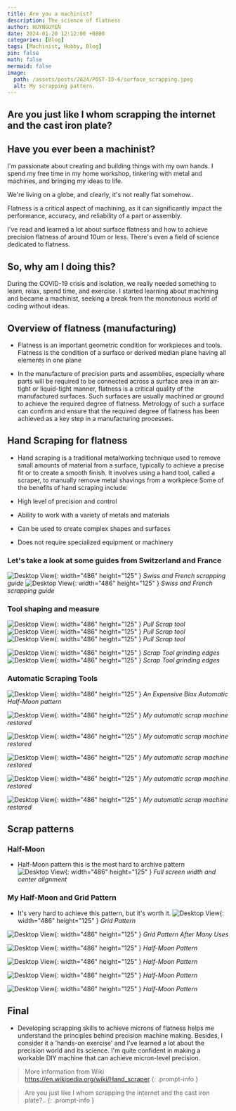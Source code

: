 ```yaml
---
title: Are you a machinist?
description: The science of flatness
author: HUYNGUYEN	
date: 2024-01-20 12:12:00 +0800
categories: [Blog]
tags: [Machinist, Hobby, Blog]
pin: false
math: false
mermaid: false
image:
  path: /assets/posts/2024/POST-ID-6/surface_scrapping.jpeg
  alt: My scrapping pattern.
---
```

## Are you just like I whom scrapping the internet and the cast iron plate?
<!-- POST-ID-6 -->
## Have you ever been a machinist?
I'm passionate about creating and building things with my own hands. I spend my free time in my home workshop, tinkering with metal and machines, and bringing my ideas to life.

We're living on a globe, and clearly, it's not really flat somehow..

Flatness is a critical aspect of machining, as it can significantly impact the performance, accuracy, and reliability of a part or assembly.

I've read and learned a lot about surface flatness and how to achieve precision flatness of around 10um or less. There's even a field of science dedicated to flatness.

## So, why am I doing this?
During the COVID-19 crisis and isolation, we really needed something to learn, relax, spend time, and exercise. I started learning about machining and became a machinist, seeking a break from the monotonous world of coding without ideas.


## Overview of flatness (manufacturing)
- Flatness is an important geometric condition for workpieces and tools. Flatness is the condition of a surface or derived median plane having all elements in one plane

- In the manufacture of precision parts and assemblies, especially where parts will be required to be connected across a surface area in an air-tight or liquid-tight manner, flatness is a critical quality of the manufactured surfaces. Such surfaces are usually machined or ground to achieve the required degree of flatness. Metrology of such a surface can confirm and ensure that the required degree of flatness has been achieved as a key step in a manufacturing processes.

## Hand Scraping for flatness
- Hand scraping is a traditional metalworking technique used to remove small amounts of material from a surface, typically to achieve a precise fit or to create a smooth finish. It involves using a hand tool, called a scraper, to manually remove metal shavings from a workpiece
Some of the benefits of hand scraping include:

- High level of precision and control
- Ability to work with a variety of metals and materials
- Can be used to create complex shapes and surfaces
- Does not require specialized equipment or machinery

### Let's take a look at some guides from Switzerland and France
![Desktop View](/assets/posts/2024/POST-ID-6/ScrapDocuments/Swiss_French_Scraping.jpg){: width="486" height="125" }
_Swiss and French scrapping guide_
![Desktop View](/assets/posts/2024/POST-ID-6/ScrapDocuments/Swiss_French_Scraping_2.jpg){: width="486" height="125" }
_Swiss and French scrapping guide_

### Tool shaping and measure

![Desktop View](/assets/posts/2024/POST-ID-6/ScrapTools/ScrapTools_01.JPG){: width="486" height="125" }
_Pull Scrap tool_
![Desktop View](/assets/posts/2024/POST-ID-6/ScrapTools/ScrapTools_02.JPG){: width="486" height="125" }
_Pull Scrap tool_
![Desktop View](/assets/posts/2024/POST-ID-6/ScrapTools/ScrapTools_05.JPG){: width="486" height="125" }
_Pull Scrap tool_

![Desktop View](/assets/posts/2024/POST-ID-6/ScrapTools/ScrapTools_04.JPG){: width="486" height="125" }
_Scrap Tool grinding edges_
![Desktop View](/assets/posts/2024/POST-ID-6/ScrapTools/ScrapTools_06.JPG){: width="486" height="125" }
_Scrap Tool grinding edges_


### Automatic Scraping Tools
![Desktop View](/assets/posts/2024/POST-ID-6/ScrapMachine/ScrapTools_06.JPG){: width="486" height="125" }
_An Expensive Biax Automatic Half-Moon pattern_

![Desktop View](/assets/posts/2024/POST-ID-6/ScrapMachine/ScrapTools_01.JPG){: width="486" height="125" }
_My automatic scrap machine restored_

![Desktop View](/assets/posts/2024/POST-ID-6/ScrapMachine/ScrapTools_02.jpeg){: width="486" height="125" }
_My automatic scrap machine restored_

![Desktop View](/assets/posts/2024/POST-ID-6/ScrapMachine/ScrapTools_03.jpeg){: width="486" height="125" }
_My automatic scrap machine restored_

![Desktop View](/assets/posts/2024/POST-ID-6/ScrapMachine/ScrapTools_04.jpeg){: width="486" height="125" }
_My automatic scrap machine restored_

![Desktop View](/assets/posts/2024/POST-ID-6/ScrapMachine/ScrapTools_05.jpeg){: width="486" height="125" }
_My automatic scrap machine restored_

## Scrap patterns

### Half-Moon
- Half-Moon pattern this is the most hard to archive pattern
![Desktop View](/assets/posts/2024/POST-ID-6/surface_scrapping.jpeg){: width="486" height="125" }
_Full screen width and center alignment_

### My Half-Moon and Grid Pattern

- It's very hard to achieve this pattern, but it's worth it.
![Desktop View](/assets/posts/2024/POST-ID-6/ScrapPattern/ScrapPattern_02.jpg){: width="486" height="125" }
_Grid Pattern_

![Desktop View](/assets/posts/2024/POST-ID-6/ScrapPattern/ScrapPattern_03.jpeg){: width="486" height="125" }
_Grid Pattern After Many Uses_

![Desktop View](/assets/posts/2024/POST-ID-6/ScrapPattern/ScrapPattern_01.jpeg){: width="486" height="125" }
_Half-Moon Pattern_

![Desktop View](/assets/posts/2024/POST-ID-6/ScrapPattern/ScrapPattern_04.jpeg){: width="486" height="125" }
_Half-Moon Pattern_

![Desktop View](/assets/posts/2024/POST-ID-6/ScrapPattern/ScrapPattern_01.gif){: width="486" height="125" }
_Half-Moon Pattern_

![Desktop View](/assets/posts/2024/POST-ID-6/ScrapPattern/ScrapPattern_02.gif){: width="486" height="125" }
_Half-Moon Pattern_


## Final 
- Developing scrapping skills to achieve microns of flatness helps me understand the principles behind precision machine making. Besides, I consider it a 'hands-on exercise' and I've learned a lot about the precision world and its science. I'm quite confident in making a workable DIY machine that can achieve micron-level precision.


> More information from Wiki <https://en.wikipedia.org/wiki/Hand_scraper>
{: .prompt-info }

> Are you just like I whom scrapping the internet and the cast iron plate?..
{: .prompt-info }